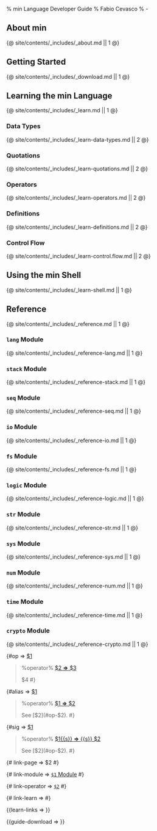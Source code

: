 % min Language Developer Guide
% Fabio Cevasco
% -

<style>
.reference-title {
  font-size: 120%;  
  font-weight: 600;
}
.min-terminal {
    -moz-background-clip: padding;
    -webkit-background-clip: padding-box;
    background-clip: padding-box;
    -webkit-border-radius: 3px;
    -moz-border-radius: 3px;
    border-radius: 3px;
    margin: 10px auto;
    padding: 2px 4px 0 4px;
    box-shadow: 0 1px 3px rgba(0, 0, 0, 0.1);
    text-shadow: 0 1px 0 rgba(255, 255, 255, 0.8);
    color: #eee;
    background-color: #222;
    border: 1px solid #ccc;
    white-space: pre;
    padding: 0 3px;
    border: 2px solid #999;
    border-top: 10px solid #999;
}
.min-terminal p {
  margin: 0 auto;  
}
.min-terminal p, .min-terminal p:first-child {
    margin-top: 0;
    margin-bottom: 0;
    text-shadow: none;
    font-weight: normal;
    font-family: "Source Code Pro", "Monaco", "DejaVu Sans Mono", "Courier New", monospace;
    font-size: 85%;
    color: #eee;
}
</style>

## About min

{@ site/contents/_includes/_about.md || 1 @}

## Getting Started

{@ site/contents/_includes/_download.md || 1 @}

## Learning the min Language

{@ site/contents/_includes/_learn.md || 1 @}

### Data Types

{@ site/contents/_includes/_learn-data-types.md || 2 @}

### Quotations

{@ site/contents/_includes/_learn-quotations.md || 2 @}

### Operators 

{@ site/contents/_includes/_learn-operators.md || 2 @}

### Definitions

{@ site/contents/_includes/_learn-definitions.md || 2 @}

### Control Flow

{@ site/contents/_includes/_learn-control.flow.md || 2 @}

## Using the min Shell

{@ site/contents/_includes/_learn-shell.md || 1 @}

## Reference

{@ site/contents/_includes/_reference.md || 1 @}


### `lang` Module

{@ site/contents/_includes/_reference-lang.md || 1 @}

### `stack` Module

{@ site/contents/_includes/_reference-stack.md || 1 @}

### `seq` Module

{@ site/contents/_includes/_reference-seq.md || 1 @}

### `io` Module

{@ site/contents/_includes/_reference-io.md || 1 @}

### `fs` Module

{@ site/contents/_includes/_reference-fs.md || 1 @}

### `logic` Module

{@ site/contents/_includes/_reference-logic.md || 1 @}

### `str` Module

{@ site/contents/_includes/_reference-str.md || 1 @}

### `sys` Module

{@ site/contents/_includes/_reference-sys.md || 1 @}

### `num` Module

{@ site/contents/_includes/_reference-num.md || 1 @}

### `time` Module

{@ site/contents/_includes/_reference-time.md || 1 @}

### `crypto` Module

{@ site/contents/_includes/_reference-crypto.md || 1 @}





{#op => 
<a id="op-$1"></a>
[$1](class:reference-title)

> %operator%
> [ $2 **&rArr;** $3](class:kwd)
> 
> $4
 #}


{#alias => 
[$1](class:reference-title)

> %operator%
> [ $1 **&rArr;** $2](class:kwd)
> 
> See [$2](#op-$2).
 #}

{#sig => 
[$1](class:reference-title) [](class:sigil)

> %operator%
> [ $1{{s}} **&rArr;** {{s}} $2](class:kwd)
> 
> See [$2](#op-$2).
 #}

{# link-page => $2 #}

{# link-module => [`$1` Module](#<code>$1</code>-Module) #}

{# link-operator => [`$2`](#op-$2) #}

{# link-learn => #}

{{learn-links =>   }}

{{guide-download =>   }}
